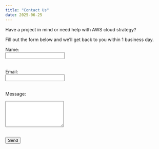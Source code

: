 ```yaml
---
title: "Contact Us"
date: 2025-06-25
---
```


Have a project in mind or need help with AWS cloud strategy?

Fill out the form below and we’ll get back to you within 1 business day.

<form action="https://formspree.io/f/xanjleqg" method="POST">
  <label for="name">Name:</label><br>
  <input type="text" id="name" name="name" required><br><br>

  <label for="email">Email:</label><br>
  <input type="email" id="email" name="email" required><br><br>

  <label for="message">Message:</label><br>
  <textarea id="message" name="message" rows="5" required></textarea><br><br>

  <button type="submit">Send</button>
</form>

